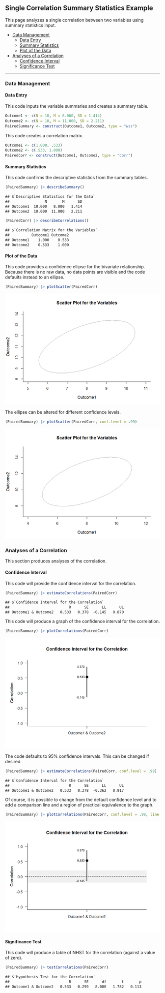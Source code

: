 
## Single Correlation Summary Statistics Example

This page analyzes a single correlation between two variables using
summary statistics input.

- [Data Management](#data-management)
  - [Data Entry](#data-entry)
  - [Summary Statistics](#summary-statistics)
  - [Plot of the Data](#plot-of-the-data)
- [Analyses of a Correlation](#analyses-of-a-correlation)
  - [Confidence Interval](#confidence-interval)
  - [Significance Test](#significance-test)

------------------------------------------------------------------------

### Data Management

#### Data Entry

This code inputs the variable summaries and creates a summary table.

``` r
Outcome1 <- c(N = 10, M = 8.000, SD = 1.414)
Outcome2 <- c(N = 10, M = 11.000, SD = 2.211)
PairedSummary <- construct(Outcome1, Outcome2, type = "wss")
```

This code creates a correlation matrix.

``` r
Outcome1 <- c(1.000, .533)
Outcome2 <- c(.533, 1.000)
PairedCorr <- construct(Outcome1, Outcome2, type = "corr")
```

#### Summary Statistics

This code confirms the descriptive statistics from the summary tables.

``` r
(PairedSummary) |> describeSummary()
```

    ## $`Descriptive Statistics for the Data`
    ##                N       M      SD
    ## Outcome1  10.000   8.000   1.414
    ## Outcome2  10.000  11.000   2.211

``` r
(PairedCorr) |> describeCorrelations()
```

    ## $`Correlation Matrix for the Variables`
    ##          Outcome1 Outcome2
    ## Outcome1    1.000    0.533
    ## Outcome2    0.533    1.000

#### Plot of the Data

This code provides a confidence ellipse for the bivariate relationship.
Because there is no raw data, no data points are visible and the code
defaults instead to an ellipse.

``` r
(PairedSummary) |> plotScatter(PairedCorr)
```

![](figures/SingleCorrelation-Summary-ScatterD-1.png)<!-- -->

The ellipse can be altered for different confidence levels.

``` r
(PairedSummary) |> plotScatter(PairedCorr, conf.level = .99)
```

![](figures/SingleCorrelation-Summary-ScatterE-1.png)<!-- -->

### Analyses of a Correlation

This section produces analyses of the correlation.

#### Confidence Interval

This code will provide the confidence interval for the correlation.

``` r
(PairedSummary) |> estimateCorrelations(PairedCorr)
```

    ## $`Confidence Interval for the Correlation`
    ##                           R      SE      LL      UL
    ## Outcome1 & Outcome2   0.533   0.378  -0.145   0.870

This code will produce a graph of the confidence interval for the
correlation.

``` r
(PairedSummary) |> plotCorrelations(PairedCorr)
```

![](figures/SingleCorrelation-Summary-IntervalsA-1.png)<!-- -->

The code defaults to 95% confidence intervals. This can be changed if
desired.

``` r
(PairedSummary) |> estimateCorrelations(PairedCorr, conf.level = .99)
```

    ## $`Confidence Interval for the Correlation`
    ##                           R      SE      LL      UL
    ## Outcome1 & Outcome2   0.533   0.378  -0.362   0.917

Of course, it is possible to change from the default confidence level
and to add a comparison line and a region of practical equivalence to
the graph.

``` r
(PairedSummary) |> plotCorrelations(PairedCorr, conf.level = .99, line = 0, rope = c(-.2, .2))
```

![](figures/SingleCorrelation-Summary-IntervalsB-1.png)<!-- -->

#### Significance Test

This code will produce a table of NHST for the correlation (against a
value of zero).

``` r
(PairedSummary) |> testCorrelations(PairedCorr)
```

    ## $`Hypothesis Test for the Correlation`
    ##                           R      SE      df       t       p
    ## Outcome1 & Outcome2   0.533   0.299   8.000   1.782   0.113
